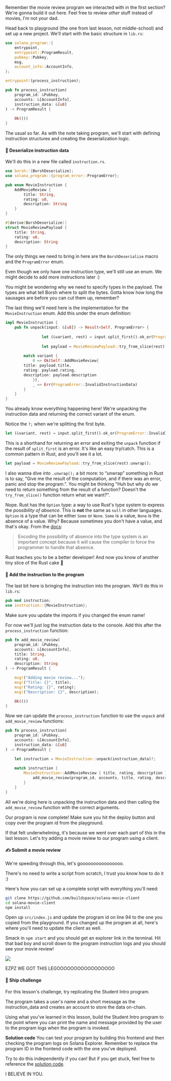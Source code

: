 Remember the movie review program we interacted with in the first section? We're gonna build it out here. Feel free to review *other* stuff instead of movies, I'm not your dad. 

Head back to playground (the one from last lesson, not middle-school) and set up a new project. We'll start with the basic structure in `lib.rs`:

```rs
use solana_program::{
    entrypoint,
    entrypoint::ProgramResult,
    pubkey::Pubkey,
    msg,
    account_info::AccountInfo,
};

entrypoint!(process_instruction);

pub fn process_instruction(
    program_id: &Pubkey,
    accounts: &[AccountInfo],
    instruction_data: &[u8]
) -> ProgramResult {
    
    Ok(())
}
```

The usual so far. As with the note taking program, we'll start with defining instruction structures and creating the deserialization logic. 

#### 🔪 Deserialize instruction data
We'll do this in a new file called `instruction.rs`.
```rs
use borsh::{BorshDeserialize};
use solana_program::{program_error::ProgramError};

pub enum MovieInstruction {
    AddMovieReview {
        title: String,
        rating: u8,
        description: String
    }
}

#[derive(BorshDeserialize)]
struct MovieReviewPayload {
    title: String,
    rating: u8,
    description: String
}
```
The only things we need to bring in here are the `BorshDeserialize` macro and the `ProgramError` enum.

Even though we only have one instruction type, we'll still use an enum. We might decide to add more instructions later :)

You might be wondering why we need to specify types in the payload. The types are what tell Borsh where to split the bytes. Gotta know how long the sausages are before you can cut them up, remember?

The last thing we'll need here is the implementation for the `MovieInstruction` enum. Add this under the enum definition:

```rs
impl MovieInstruction {
    pub fn unpack(input: &[u8]) -> Result<Self, ProgramError> {
        
				let (&variant, rest) = input.split_first().ok_or(ProgramError::InvalidInstructionData)?;
        
				let payload = MovieReviewPayload::try_from_slice(rest).unwrap();
        
        match variant {
            0 => Ok(Self::AddMovieReview{
		title: payload.title,
		rating: payload.rating,
		description: payload.description
            }),
            _ => Err(ProgramError::InvalidInstructionData)
        }
    }
}
```

You already know everything happening here! We're unpacking the instruction data and returning the correct variant of the enum.

Notice the `?;` when we're splitting the first byte.
```rs
let (&variant, rest) = input.split_first().ok_or(ProgramError::InvalidInstructionData)?;
```
This is a shorthand for returning an error and exiting the `unpack` function if the result of `split_first` is an error. It's like an easy try/catch. This is a common pattern in Rust, and you'll see it a lot.

```rs
let payload = MovieReviewPayload::try_from_slice(rest).unwrap();
```

I also wanna dive into `.unwrap();` a bit more: to “unwrap” something in Rust is to say, “Give me the result of the computation, and if there was an error, panic and stop the program.”. You might be thinking "Huh but why do we need to return something from the result of a function? Doesn't the `try_from_slice()` function return what we want?".

Nope. Rust has the `Option` type: a way to use Rust's type system to express the *possibility of absence*. This is **not** the same as `null` in other languages. `Option` is a type that can be either `Some` or `None`. `Some` is a value, `None` is the absence of a value. Why? Because sometimes you don't have a value, and that's okay. From the [docs](https://web.mit.edu/rust-lang_v1.25/arch/amd64_ubuntu1404/share/doc/rust/html/book/first-edition/error-handling.html#unwrapping-explained):
> Encoding the possibility of absence into the type system is an important concept because it will cause the compiler to force the programmer to handle that absence.

Rust teaches you to be a better developer! And now you know of another tiny slice of the Rust cake 🍰

#### 👀 Add the instruction to the program
The last bit here is bringing the instruction into the program. We'll do this in `lib.rs`:

```rs
pub mod instruction;
use instruction::{MovieInstruction};
```

Make sure you update the imports if you changed the enum name! 

For now we'll just log the instruction data to the console. Add this after the `process_instruction` function:

```rs
pub fn add_movie_review(
    program_id: &Pubkey,
    accounts: &[AccountInfo],
    title: String,
    rating: u8,
    description: String
) -> ProgramResult {

    msg!("Adding movie review...");
    msg!("Title: {}", title);
    msg!("Rating: {}", rating);
    msg!("Description: {}", description);

    Ok(())
}
```

Now we can update the `process_instruction` function to use the `unpack` and `add_movie_review` functions:

```rs
pub fn process_instruction(
    program_id: &Pubkey,
    accounts: &[AccountInfo],
    instruction_data: &[u8]
) -> ProgramResult {

    let instruction = MovieInstruction::unpack(instruction_data)?;
   
    match instruction {
        MovieInstruction::AddMovieReview { title, rating, description } => {         
            add_movie_review(program_id, accounts, title, rating, description)
        }
    }
}
```
All we're doing here is unpacking the instruction data and then calling the `add_movie_review` function with the correct arguments.

Our program is now complete! Make sure you hit the deploy button and copy over the program id from the playground.

If that felt underwhelming, it's because we went over each part of this in the last lesson. Let's try adding a movie review to our program using a client.

#### ✍ Submit a movie review
We're speeding through this, let's goooooooooooooooo.

There's no need to write a script from scratch, I trust you know how to do it :)

Here's how you can set up a complete script with everything you'll need:
```bash
git clone https://github.com/buildspace/solana-movie-client
cd solana-movie-client
npm install
```

Open up `src/index.js` and update the program id on line 94 to the one you copied from the playground. If you changed up the program at all, here's where you'll need to update the client as well. 

Smack in `npm start` and you should get an explorer link in the terminal. Hit that bad boy and scroll down to the program instruction logs and you should see your movie review!

![](https://hackmd.io/_uploads/BkxCm27Ej.png)

EZPZ WE GOT THIS LEGOOOOOOOOOOOOOOOOO

#### 🚢 Ship challenge
For this lesson's challenge, try replicating the Student Intro program.

The program takes a user's name and a short message as the instruction_data and creates an account to store the data on-chain.

Using what you've learned in this lesson, build the Student Intro program to the point where you can print the name and message provided by the user to the program logs when the program is invoked.

**Solution code**
You can test your program by building this frontend and then checking the program logs on Solana Explorer. Remember to replace the program ID in the frontend code with the one you've deployed.

Try to do this independently if you can! But if you get stuck, feel free to reference the [solution code](https://beta.solpg.io/62b0ce53f6273245aca4f5b0).

I BELIEVE IN YOU.
